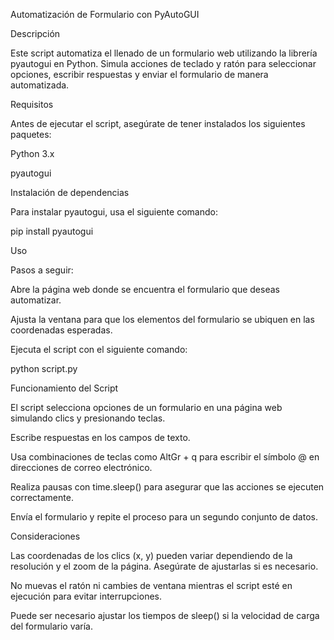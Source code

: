 Automatización de Formulario con PyAutoGUI

Descripción

Este script automatiza el llenado de un formulario web utilizando la librería pyautogui en Python. Simula acciones de teclado y ratón para seleccionar opciones, escribir respuestas y enviar el formulario de manera automatizada.

Requisitos

Antes de ejecutar el script, asegúrate de tener instalados los siguientes paquetes:

Python 3.x

pyautogui

Instalación de dependencias

Para instalar pyautogui, usa el siguiente comando:

pip install pyautogui

Uso

Pasos a seguir:

Abre la página web donde se encuentra el formulario que deseas automatizar.

Ajusta la ventana para que los elementos del formulario se ubiquen en las coordenadas esperadas.

Ejecuta el script con el siguiente comando:

python script.py

Funcionamiento del Script

El script selecciona opciones de un formulario en una página web simulando clics y presionando teclas.

Escribe respuestas en los campos de texto.

Usa combinaciones de teclas como AltGr + q para escribir el símbolo @ en direcciones de correo electrónico.

Realiza pausas con time.sleep() para asegurar que las acciones se ejecuten correctamente.

Envía el formulario y repite el proceso para un segundo conjunto de datos.

Consideraciones

Las coordenadas de los clics (x, y) pueden variar dependiendo de la resolución y el zoom de la página. Asegúrate de ajustarlas si es necesario.

No muevas el ratón ni cambies de ventana mientras el script esté en ejecución para evitar interrupciones.

Puede ser necesario ajustar los tiempos de sleep() si la velocidad de carga del formulario varía.
